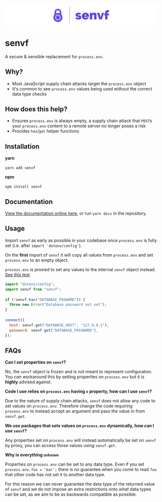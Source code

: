 ![logo](https://github.com/connorjburton/senvf/blob/master/logo.jpg)

# senvf

A secure & sensible replacement for `process.env`.

## Why?

- Most JavaScript supply chain attacks target the `process.env` object
- It's common to see `process.env` values being used without the correct data type checks

## How does this help?

- Ensures `process.env` is always empty, a supply chain attack that `POST`s your `process.env` content to a remote server no longer poses a risk
- Provides `has`/`get` helper functions

## Installation

**yarn**

`yarn add senvf`

**npm**

`npm install senvf`

## Documentation

[View the documentation online here](https://connorjburton.github.io/senvf), or run `yarn docs` in the repository.

## Usage

Import `senvf` as early as possible in your codebase once `process.env` is fully set (i.e. after `import 'dotenv/config'`).

On the **first** import of `senvf` it will copy all values from `process.env` and set `process.env` to an empty object.

`process.env` is proxied to set any values to the internal `senvf` object instead. [See this test](https://github.com/connorjburton/senvf/blob/master/index.test.ts#L25).

```javascript
import "dotenv/config";
import senvf from "senvf";

if (!senvf.has("DATABASE_PASWORD")) {
  throw new Error("Database password not set");
}

connect({
  host: senvf.get("DATABASE_HOST", "127.0.0.1"),
  password: senvf.get("DATABASE_PASSWORD"),
});
```

## FAQs

**Can I set properties on `senvf`?**

No, the `senvf` object is frozen and is not meant to represent configuration. You _can_ workaround this by setting properties on `process.env` but it is **highly** advised against.

**Code I use relies on `process.env` having `x` property, how can I use `senvf`?**

Due to the nature of supply chain attacks, `senvf` does not allow any code to set values on `process.env`. Therefore change the code requiring `process.env` to instead accept an argument and pass the value in from `senvf.get`.

**We use packages that sets values on `process.env` dynamically, how can I use `senvf`?**

Any properties set on `process.env` will instead automatically be set on `senvf` by proxy, you can access those values using `senvf.get`.

**Why is everything `unknown`**

Properties on `process.env` can be set to any data type. Even if you set `process.env.foo = 'bar';` there is no guarantee when you come to read `foo` that other code has not set it to another data type.

For this reason we can never guarantee the data type of the returned value of `senvf` and we do not impose an extra restrictions onto _what_ data types can be set, as we aim to be as backwards compatible as possible.

